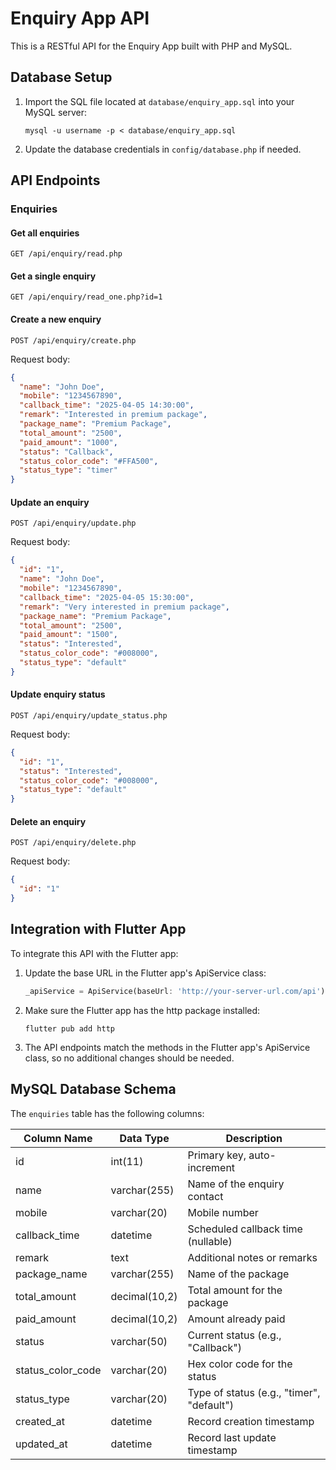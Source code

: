 # Enquiry App API

This is a RESTful API for the Enquiry App built with PHP and MySQL.

## Database Setup

1. Import the SQL file located at `database/enquiry_app.sql` into your MySQL server:
   ```
   mysql -u username -p < database/enquiry_app.sql
   ```
   
2. Update the database credentials in `config/database.php` if needed.

## API Endpoints

### Enquiries

#### Get all enquiries
```
GET /api/enquiry/read.php
```

#### Get a single enquiry
```
GET /api/enquiry/read_one.php?id=1
```

#### Create a new enquiry
```
POST /api/enquiry/create.php
```
Request body:
```json
{
  "name": "John Doe",
  "mobile": "1234567890",
  "callback_time": "2025-04-05 14:30:00",
  "remark": "Interested in premium package",
  "package_name": "Premium Package",
  "total_amount": "2500",
  "paid_amount": "1000",
  "status": "Callback",
  "status_color_code": "#FFA500",
  "status_type": "timer"
}
```

#### Update an enquiry
```
POST /api/enquiry/update.php
```
Request body:
```json
{
  "id": "1",
  "name": "John Doe",
  "mobile": "1234567890",
  "callback_time": "2025-04-05 15:30:00",
  "remark": "Very interested in premium package",
  "package_name": "Premium Package",
  "total_amount": "2500",
  "paid_amount": "1500",
  "status": "Interested",
  "status_color_code": "#008000",
  "status_type": "default"
}
```

#### Update enquiry status
```
POST /api/enquiry/update_status.php
```
Request body:
```json
{
  "id": "1",
  "status": "Interested",
  "status_color_code": "#008000",
  "status_type": "default"
}
```

#### Delete an enquiry
```
POST /api/enquiry/delete.php
```
Request body:
```json
{
  "id": "1"
}
```

## Integration with Flutter App

To integrate this API with the Flutter app:

1. Update the base URL in the Flutter app's ApiService class:
   ```dart
   _apiService = ApiService(baseUrl: 'http://your-server-url.com/api');
   ```

2. Make sure the Flutter app has the http package installed:
   ```
   flutter pub add http
   ```

3. The API endpoints match the methods in the Flutter app's ApiService class, so no additional changes should be needed.

## MySQL Database Schema

The `enquiries` table has the following columns:

| Column Name      | Data Type      | Description                                |
|------------------|-----------------|--------------------------------------------|
| id               | int(11)         | Primary key, auto-increment                |
| name             | varchar(255)    | Name of the enquiry contact                |
| mobile           | varchar(20)     | Mobile number                              |
| callback_time    | datetime        | Scheduled callback time (nullable)         |
| remark           | text            | Additional notes or remarks                |
| package_name     | varchar(255)    | Name of the package                        |
| total_amount     | decimal(10,2)   | Total amount for the package               |
| paid_amount      | decimal(10,2)   | Amount already paid                        |
| status           | varchar(50)     | Current status (e.g., "Callback")          |
| status_color_code| varchar(20)     | Hex color code for the status              |
| status_type      | varchar(20)     | Type of status (e.g., "timer", "default")  |
| created_at       | datetime        | Record creation timestamp                  |
| updated_at       | datetime        | Record last update timestamp               |
